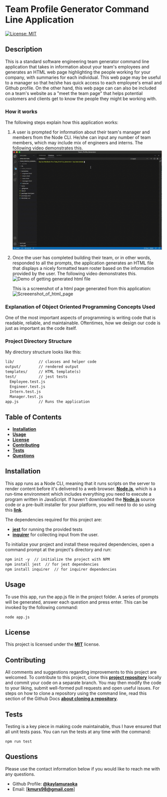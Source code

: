 # Team Profile Generator Command Line Application

[![License: MIT](https://img.shields.io/badge/License-MIT-yellow.svg)](https://opensource.org/licenses/MIT)

## Description

This is a standard software engineering team generator command line application that takes in information about your team's employees and generates an HTML web page highlighting the people working for your company, with summaries for each individual. This web page may be useful to a manager so that he/she has quick access to each employee's email and Github profile. On the other hand, this web page can can also be included on a team's website as a "meet the team page" that helps potential customers and clients get to know the people they might be working with.

### How it works

The following steps explain how this application works:

1. A user is prompted for information about their team's manager and members from the Node CLI. He/she can input any number of team members, which may include mix of engineers and interns. The following video demonstrates this.
   ![Demo Gif of inquirer prompts](assets/demo_run_app.gif)

2. Once the user has completed building their team, or in other words, responded to all the prompts, the application generates an HTML file that displays a nicely formatted team roster based on the information provided by the user. The following video demonstrates this.
   ![Demo of getting generated html file](assets/demo_run_app_pt_2.gif)

   This is a screenshot of a html page generated from this application:
   ![Screeenshot_of_html_page](assets/screenshot_of_page.png)

### Explanation of Object Oriented Programming Concepts Used

One of the most important aspects of programming is writing code that is readable, reliable, and maintainable. Oftentimes, how we design our code is just as important as the code itself.

### Project Directory Structure

My directory structure looks like this:

```
lib/           // classes and helper code
output/        // rendered output
templates/     // HTML template(s)
test/          // jest tests
  Employee.test.js
  Engineer.test.js
  Intern.test.js
  Manager.test.js
app.js         // Runs the application
```

## Table of Contents

- [**Installation**](#installation)
- [**Usage**](#usage)
- [**License**](#license)
- [**Contributing**](#contributing)
- [**Tests**](#tests)
- [**Questions**](#questions)

## Installation

This app runs as a Node CLI, meaning that it runs scripts on the server to render content before it's delivered to a web browser. [**Node.js**](https://nodejs.org/en/download/), which is a run-time environment which includes everything you need to execute a program written in JavaScript. If haven't downloaded the [**Node.js**](https://nodejs.org/en/download/) source code or a pre-built installer for your platform, you will need to do so using this [**link**](https://nodejs.org/en/download/).

The dependencies required for this project are:

- [**jest**](https://jestjs.io/) for running the provided tests
- [**inquirer**](https://www.npmjs.com/package/inquirer) for collecting input from the user.

To initialize your project and install these required dependencies, open a command prompt at the project's directory and run:

```
npm init -y  // initialize the project with NPM
npm install jest  // for jest dependencies
npm install inquirer  // for inquirer dependencies
```

## Usage

To use this app, run the app.js file in the project folder. A series of prompts will be generated, answer each question and press enter.
This can be invoked by the following command:

```
node app.js
```

## License

This project is licensed under the [**MIT**](https://opensource.org/licenses/MIT) license.

## Contributing

All comments and suggestions regarding improvements to this project are welcomed. To contribute to this project, clone this [**project repository**](https://github.com/kaylamuraoka/Team_Profile_Generator) locally and commit your code on a separate branch. You may then modify the code to your liking, submit well-formed pull requests and open useful issues. For steps on how to clone a repository using the command line, read this section of the Github Docs [**about cloning a repository**](https://docs.github.com/en/free-pro-team@latest/github/creating-cloning-and-archiving-repositories/cloning-a-repository#about-cloning-a-repository).

## Tests

Testing is a key piece in making code maintainable, thus I have ensured that all unit tests pass.
You can run the tests at any time with the command:

```
npm run test
```

## Questions

Please use the contact information below if you would like to reach me with any questions.

- Github Profile: [**@kaylamuraoka**](https://github.com/kaylamuraoka)
- Email: [**kmurs98@gmail.com**]
